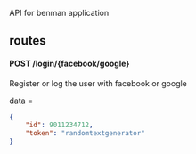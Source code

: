 
API for benman application

## routes

#### POST /login/{facebook/google}
Register or log the user with facebook or google

data =  
```json
{
    "id": 9011234712,
    "token": "randomtextgenerator"
}
```
